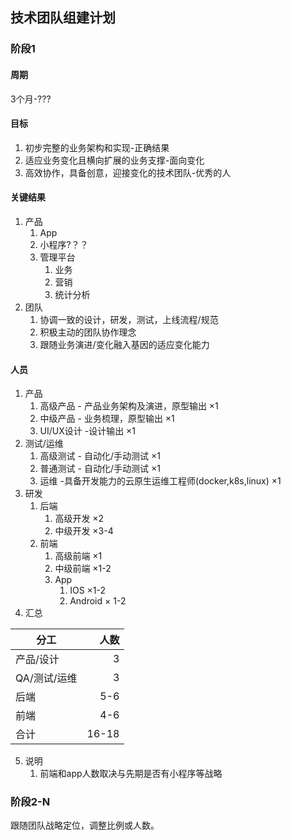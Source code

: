 ## 技术团队组建计划

### 阶段1
#### 周期
3个月-???
#### 目标
 1. 初步完整的业务架构和实现-正确结果
 2. 适应业务变化且横向扩展的业务支撑-面向变化
 3. 高效协作，具备创意，迎接变化的技术团队-优秀的人
#### 关键结果
1. 产品
   1. App
   2. 小程序?？？
   3. 管理平台
      1. 业务
      2. 营销
      3. 统计分析
2. 团队 
   1. 协调一致的设计，研发，测试，上线流程/规范
   2. 积极主动的团队协作理念
   3. 跟随业务演进/变化融入基因的适应变化能力
#### 人员
1. 产品
   1. 高级产品 - 产品业务架构及演进，原型输出 ×1
   2. 中级产品 - 业务梳理，原型输出 ×1
   3. UI/UX设计 -设计输出  ×1
2. 测试/运维
   1. 高级测试 - 自动化/手动测试  ×1
   2. 普通测试 - 自动化/手动测试  ×1
   3. 运维 -具备开发能力的云原生运维工程师(docker,k8s,linux)  ×1
3. 研发
   1. 后端
      1. 高级开发 ×2 
      2. 中级开发 ×3-4
   2. 前端
      1. 高级前端 ×1
      2. 中级前端 ×1-2
      3. App
         1. IOS ×1-2
         2. Android × 1-2
4. 汇总

| 分工   |      人数      |
|----------| -------------:|
| 产品/设计 |  3 |
| QA/测试/运维 | 3 |
| 后端 | 5-6 |
| 前端 | 4-6 |
| 合计 | 16-18 |
5. 说明
   1. 前端和app人数取决与先期是否有小程序等战略
### 阶段2-N
跟随团队战略定位，调整比例或人数。


